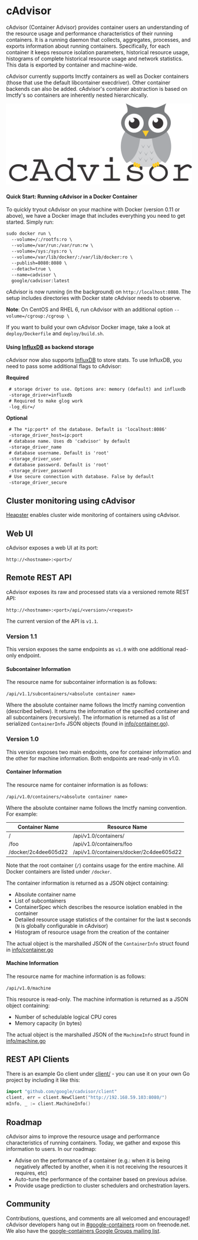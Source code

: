 # cAdvisor

cAdvisor (Container Advisor) provides container users an understanding of the resource usage and performance characteristics of their running containers. It is a running daemon that collects, aggregates, processes, and exports information about running containers. Specifically, for each container it keeps resource isolation parameters, historical resource usage, histograms of complete historical resource usage and network statistics. This data is exported by container and machine-wide.

cAdvisor currently supports lmctfy containers as well as Docker containers (those that use the default libcontainer execdriver). Other container backends can also be added. cAdvisor's container abstraction is based on lmctfy's so containers are inherently nested hierarchically.

![cAdvisor](logo.png "cAdvisor")

#### Quick Start: Running cAdvisor in a Docker Container

To quickly tryout cAdvisor on your machine with Docker (version 0.11 or above), we have a Docker image that includes everything you need to get started. Simply run:

```
sudo docker run \
  --volume=/:/rootfs:ro \
  --volume=/var/run:/var/run:rw \
  --volume=/sys:/sys:ro \
  --volume=/var/lib/docker/:/var/lib/docker:ro \
  --publish=8080:8080 \
  --detach=true \
  --name=cadvisor \
  google/cadvisor:latest
```

cAdvisor is now running (in the background) on `http://localhost:8080`. The setup includes directories with Docker state cAdvisor needs to observe.

**Note**: On CentOS and RHEL 6, run cAdvisor with an additional option ```--volume=/cgroup:/cgroup \```

If you want to build your own cAdvisor Docker image, take a look at `deploy/Dockerfile` and `deploy/build.sh`.

#### Using [InfluxDB](http://influxdb.com) as backend storage

cAdvisor now also supports [InfluxDB](http://influxdb.com) to store stats. To use InfluxDB, you need to pass some additional flags to cAdvisor:

**Required**
```
 # storage driver to use. Options are: memory (default) and influxdb
 -storage_driver=influxdb
 # Required to make glog work
 -log_dir=/
```
**Optional**
```
 # The *ip:port* of the database. Default is 'localhost:8086'
 -storage_driver_host=ip:port
 # database name. Uses db 'cadvisor' by default
 -storage_driver_name
 # database username. Default is 'root'
 -storage_driver_user
 # database password. Default is 'root'
 -storage_driver_password
 # Use secure connection with database. False by default
 -storage_driver_secure
```

## Cluster monitoring using cAdvisor

[Heapster](https://github.com/GoogleCloudPlatform/heapster) enables cluster wide monitoring of containers using cAdvisor.

## Web UI

cAdvisor exposes a web UI at its port:

`http://<hostname>:<port>/`

## Remote REST API

cAdvisor exposes its raw and processed stats via a versioned remote REST API:

`http://<hostname>:<port>/api/<version>/<request>`

The current version of the API is `v1.1`.

### Version 1.1

This version exposes the same endpoints as `v1.0` with one additional read-only endpoint.

#### Subcontainer Information

The resource name for subcontainer information is as follows:

`/api/v1.1/subcontainers/<absolute container name>`

Where the absolute container name follows the lmctfy naming convention (described bellow). It returns the information of the specified container and all subcontainers (recursively). The information is returned as a list of serialized `ContainerInfo` JSON objects (found in [info/container.go](info/container.go)).

### Version 1.0

This version exposes two main endpoints, one for container information and the other for machine information. Both endpoints are read-only in v1.0.

#### Container Information

The resource name for container information is as follows:

`/api/v1.0/containers/<absolute container name>`

Where the absolute container name follows the lmctfy naming convention. For example:

| Container Name       | Resource Name                             |
|----------------------|-------------------------------------------|
| /                    | /api/v1.0/containers/                     |
| /foo                 | /api/v1.0/containers/foo                  |
| /docker/2c4dee605d22 | /api/v1.0/containers/docker/2c4dee605d22  |

Note that the root container (`/`) contains usage for the entire machine. All Docker containers are listed under `/docker`.

The container information is returned as a JSON object containing:

- Absolute container name
- List of subcontainers
- ContainerSpec which describes the resource isolation enabled in the container
- Detailed resource usage statistics of the container for the last `N` seconds (`N` is globally configurable in cAdvisor)
- Histogram of resource usage from the creation of the container

The actual object is the marshalled JSON of the `ContainerInfo` struct found in [info/container.go](info/container.go)

#### Machine Information

The resource name for machine information is as follows:

`/api/v1.0/machine`

This resource is read-only. The machine information is returned as a JSON object containing:

- Number of schedulable logical CPU cores
- Memory capacity (in bytes)

The actual object is the marshalled JSON of the `MachineInfo` struct found in [info/machine.go](info/machine.go)

## REST API Clients

There is an example Go client under [client/](client/) - you can use it on your own Go project by including it like this:

```go
import "github.com/google/cadvisor/client"
client, err = client.NewClient("http://192.168.59.103:8080/")
mInfo, _ := client.MachineInfo()
```

## Roadmap

cAdvisor aims to improve the resource usage and performance characteristics of running containers. Today, we gather and expose this information to users. In our roadmap:
- Advise on the performance of a container (e.g.: when it is being negatively affected by another, when it is not receiving the resources it requires, etc)
- Auto-tune the performance of the container based on previous advise.
- Provide usage prediction to cluster schedulers and orchestration layers.

## Community

Contributions, questions, and comments are all welcomed and encouraged! cAdvisor developers hang out in [#google-containers](http://webchat.freenode.net/?channels=google-containers) room on freenode.net.  We also have the [google-containers Google Groups mailing list](https://groups.google.com/forum/#!forum/google-containers).
